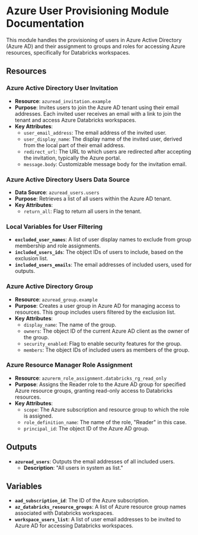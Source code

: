 # Azure User Provisioning Module Documentation

This module handles the provisioning of users in Azure Active Directory (Azure AD) and their assignment to groups and roles for accessing Azure resources, specifically for Databricks workspaces.

## Resources

### Azure Active Directory User Invitation

- **Resource**: `azuread_invitation.example`
- **Purpose**: Invites users to join the Azure AD tenant using their email addresses. Each invited user receives an email with a link to join the tenant and access Azure Databricks workspaces.
- **Key Attributes**:
  - `user_email_address`: The email address of the invited user.
  - `user_display_name`: The display name of the invited user, derived from the local part of their email address.
  - `redirect_url`: The URL to which users are redirected after accepting the invitation, typically the Azure portal.
  - `message.body`: Customizable message body for the invitation email.

### Azure Active Directory Users Data Source

- **Data Source**: `azuread_users.users`
- **Purpose**: Retrieves a list of all users within the Azure AD tenant.
- **Key Attributes**:
  - `return_all`: Flag to return all users in the tenant.

### Local Variables for User Filtering

- **`excluded_user_names`**: A list of user display names to exclude from group membership and role assignments.
- **`included_users_ids`**: The object IDs of users to include, based on the exclusion list.
- **`included_users_emails`**: The email addresses of included users, used for outputs.

### Azure Active Directory Group

- **Resource**: `azuread_group.example`
- **Purpose**: Creates a user group in Azure AD for managing access to resources. This group includes users filtered by the exclusion list.
- **Key Attributes**:
  - `display_name`: The name of the group.
  - `owners`: The object ID of the current Azure AD client as the owner of the group.
  - `security_enabled`: Flag to enable security features for the group.
  - `members`: The object IDs of included users as members of the group.

### Azure Resource Manager Role Assignment

- **Resource**: `azurerm_role_assignment.databricks_rg_read_only`
- **Purpose**: Assigns the Reader role to the Azure AD group for specified Azure resource groups, granting read-only access to Databricks resources.
- **Key Attributes**:
  - `scope`: The Azure subscription and resource group to which the role is assigned.
  - `role_definition_name`: The name of the role, "Reader" in this case.
  - `principal_id`: The object ID of the Azure AD group.

## Outputs

- **`azuread_users`**: Outputs the email addresses of all included users.
  - **Description**: "All users in system as list."

## Variables

- **`aad_subscription_id`**: The ID of the Azure subscription.
- **`az_databricks_resource_groups`**: A list of Azure resource group names associated with Databricks workspaces.
- **`workspace_users_list`**: A list of user email addresses to be invited to Azure AD for accessing Databricks workspaces.
